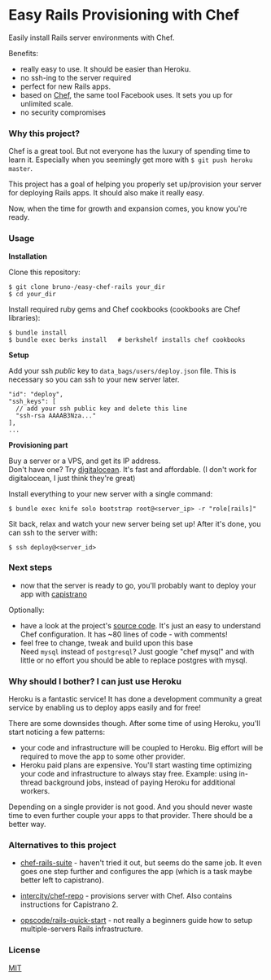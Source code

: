 # Easy Rails Provisioning with Chef

Easily install Rails server environments with Chef.

Benefits:
- really easy to use. It should be easier than Heroku.
- no ssh-ing to the server required
- perfect for new Rails apps.
- based on [Chef](http://www.getchef.com/chef/), the same tool Facebook uses.
It sets you up for unlimited scale.
- no security compromises

### Why this project?

Chef is a great tool. But not everyone has the luxury of spending time to learn
it. Especially when you seemingly get more with `$ git push heroku master`.

This project has a goal of helping you properly set up/provision your server
for deploying Rails apps. It should also make it really easy.

Now, when the time for growth and expansion comes, you know you're ready.

### Usage

**Installation**

Clone this repository:

    $ git clone bruno-/easy-chef-rails your_dir
    $ cd your_dir

Install required ruby gems and Chef cookbooks (cookbooks are Chef libraries):

    $ bundle install
    $ bundle exec berks install   # berkshelf installs chef cookbooks

**Setup**

Add your ssh *public* key to `data_bags/users/deploy.json` file. This is
necessary so you can ssh to your new server later.

    "id": "deploy",
    "ssh_keys": [
      // add your ssh public key and delete this line
      "ssh-rsa AAAAB3Nza..."
    ],
    ...

**Provisioning part**

Buy a server or a VPS, and get its IP address.<br/>
Don't have one? Try [digitalocean](https://www.digitalocean.com/). It's fast
and affordable. (I don't work for digitalocean, I just think they're great)

Install everything to your new server with a single command:

    $ bundle exec knife solo bootstrap root@<server_ip> -r "role[rails]"

Sit back, relax and watch your new server being set up! After it's done, you
can ssh to the server with:

    $ ssh deploy@<server_id>

### Next steps

- now that the server is ready to go, you'll probably want to deploy your app
with [capistrano](http://capistranorb.com/)

Optionally:

- have a look at the project's [source code](roles/rails.rb). It's just an easy
to understand Chef configuration. It has ~80 lines of code - with comments!
- feel free to change, tweak and build upon this base<br/>
Need `mysql` instead of `postgresql`? Just google "chef mysql" and with little
or no effort you should be able to replace postgres with mysql.

### Why should I bother? I can just use Heroku

Heroku is a fantastic service! It has done a development community a great
service by enabling us to deploy apps easily and for free!

There are some downsides though. After some time of using Heroku, you'll start
noticing a few patterns:
- your code and infrastructure will be coupled to Heroku. Big effort will be
required to move the app to some other provider.
- Heroku paid plans are expensive. You'll start wasting time optimizing
your code and infrastructure to always stay free. Example: using in-thread
background jobs, instead of paying Heroku for additional workers.

Depending on a single provider is not good. And you should never waste
time to even further couple your apps to that provider. There should be a
better way.

### Alternatives to this project

- [chef-rails-suite](https://github.com/arrowcircle/chef-rails-suite) - haven't
tried it out, but seems do the same job. It even goes one step further and
configures the app (which is a task maybe better left to capistrano).

- [intercity/chef-repo](https://github.com/intercity/chef-repo) - provisions
server with Chef. Also contains instructions for Capistrano 2.

- [opscode/rails-quick-start](https://github.com/opscode/rails-quick-start) - not
really a beginners guide how to setup multiple-servers Rails infrastructure.

### License

[MIT](LICENSE.md)
